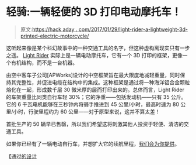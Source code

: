 # 轻骑:一辆轻便的 3D 打印电动摩托车！

> 原文:[https://hack aday . com/2017/01/29/light-rider-a-lightweight-3d-printed-electric-motorcycle/](https://hackaday.com/2017/01/29/light-rider-a-lightweight-3d-printed-electric-motorcycle/)

这听起来像是某个科幻故事中的一种交通工具的名字，但这种虚构离现实只有一步之遥。 [Light Rider](http://www.urdesignmag.com/technology/2016/05/25/apworks-introduces-light-rider-the-worlds-first-3d-printed-motorcycle/) 实际上是一辆电动摩托车，它有一个 3D 打印的框架，更像一个有机结构，而不是一台机器。

由空中客车子公司[APWorks]设计的中空框架旨在最大限度地减轻重量，同时保持其完整性，并促进电缆在结构中的集成。这种框架是通过将一种海洋铝合金颗粒熔化在一起，形成数千层 30 微米厚的层而打印出来的。总体而言，Light Rider 的车架重量比同类自行车轻 30%；它的净重——包括发动机——只有 35 公斤。它的 6 千瓦电机能够在三秒钟内将骑手推进到 45 公里/小时，最高时速为 80 公里/小时，行驶里程约为 60 公里——对于原型来说，这并不算太差！

首批生产的 50 辆早已售罄，所以我们希望这将刺激其他人投资于轻便、清洁的交通工具。

如果你已经有了一辆电动自行车，并想扩大它的续航里程，[我们会为你提供](http://hackaday.com/2014/12/06/extending-the-range-of-an-electric-bike/)。

【通过[的设计](http://www.urdesignmag.com/)